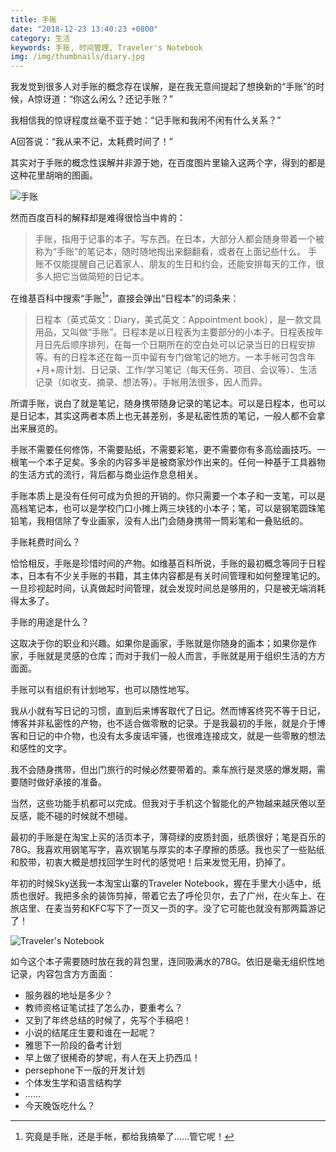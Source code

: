 ```yaml
---
title: 手账
date: "2018-12-23 13:40:23 +0800"
category: 生活
keywords: 手账, 时间管理, Traveler's Notebook
img: /img/thumbnails/diary.jpg
---
```

我发觉到很多人对手账的概念存在误解，是在我无意间提起了想换新的“手账”的时候，A惊讶道：“你这么闲么？还记手账？”

<!--more-->

我相信我的惊讶程度丝毫不亚于她：“记手账和我闲不闲有什么关系？”

A回答说：“我从来不记，太耗费时间了！”

其实对于手账的概念性误解并非源于她，在百度图片里输入这两个字，得到的都是这种花里胡哨的图画。

![手账](/img/diary1.jpg)

然而百度百科的解释却是难得很恰当中肯的：

> 手账，指用于记事的本子。写东西。在日本，大部分人都会随身带着一个被称为“手账”的笔记本，随时随地掏出来翻翻看，或者在上面记些什么。
> 手账不仅能提醒自己记着家人、朋友的生日和约会，还能安排每天的工作，很多人把它当做简短的日记本。

在维基百科中搜索“手账[^1]”，直接会弹出“日程本”的词条来：

> 日程本（英式英文：Diary，美式英文：Appointment book），是一款文具用品，又叫做“手账”。日程本是以日程表为主要部分的小本子。日程表按年月日先后顺序排列，在每一个日期所在的空白处可以记录当日的日程安排等。有的日程本还在每一页中留有专门做笔记的地方。一本手帐可包含年+月+周计划、日记录、工作/学习笔记（每天任务、项目、会议等）、生活记录（如收支、摘录、想法等）。手帐用法很多，因人而异。


所谓手账，说白了就是笔记，随身携带随身记录的笔记本。可以是日程本，也可以是日记本，其实这两者本质上也无甚差别，多是私密性质的笔记，一般人都不会拿出来展览的。

手账不需要任何修饰，不需要贴纸，不需要彩笔，更不需要你有多高绘画技巧。一根笔一个本子足矣。多余的内容多半是被商家炒作出来的。任何一种基于工具器物的生活方式的流行，背后都与商业运作息息相关。

手账本质上是没有任何可成为负担的开销的。你只需要一个本子和一支笔，可以是高档笔记本，也可以是学校门口小摊上两三块钱的小本子；笔，可以是钢笔圆珠笔铅笔，我相信除了专业画家，没有人出门会随身携带一筒彩笔和一叠贴纸的。

手账耗费时间么？

恰恰相反，手账是珍惜时间的产物。如维基百科所说，手账的最初概念等同于日程本，日本有不少关手账的书籍，其主体内容都是有关时间管理和如何整理笔记的。一旦珍视起时间，认真做起时间管理，就会发现时间总是够用的，只是被无端消耗得太多了。

手账的用途是什么？

这取决于你的职业和兴趣。如果你是画家，手账就是你随身的画本；如果你是作家，手账就是灵感的仓库；而对于我们一般人而言，手账就是用于组织生活的方方面面。

手账可以有组织有计划地写，也可以随性地写。

我从小就有写日记的习惯，直到后来博客取代了日记。然而博客终究不等于日记，博客并非私密性的产物，也不适合做零散的记录。于是我最初的手账，就是介于博客和日记的中介物，也没有太多废话牢骚，也很难连接成文，就是一些零散的想法和感性的文字。

我不会随身携带，但出门旅行的时候必然要带着的。乘车旅行是灵感的爆发期，需要随时做好承接的准备。

当然，这些功能手机都可以完成。但我对于手机这个智能化的产物越来越厌倦以至反感，能不碰的时候就不想碰。

最初的手账是在淘宝上买的活页本子，薄荷绿的皮质封面，纸质很好；笔是百乐的78G。我喜欢用钢笔写字，喜欢钢笔与厚实的本子摩擦的质感。我也买了一些贴纸和胶带，初衷大概是想找回学生时代的感觉吧！后来发觉无用，扔掉了。

年初的时候Sky送我一本淘宝山寨的Traveler Notebook，握在手里大小适中，纸质也很好。我把多余的装饰剪掉，带着它去了呼伦贝尔，去了广州，在火车上、在旅店里、在麦当劳和KFC写下了一页又一页的字。没了它可能也就没有那两篇游记了！

![Traveler's Notebook](/img/diary2.jpg)

如今这个本子需要随时放在我的背包里，连同吸满水的78G。依旧是毫无组织性地记录，内容包含方方面面：

- 服务器的地址是多少？
- 教师资格证笔试挂了怎么办，要重考么？
- 又到了年终总结的时候了，先写个手稿吧！
- 小说的结尾庄生要和谁在一起呢？
- 雅思下一阶段的备考计划
- 早上做了很稀奇的梦呢，有人在天上扔西瓜！
- persephone下一版的开发计划
- 个体发生学和语言结构学
- ……
- 今天晚饭吃什么？

[^1]: 究竟是手账，还是手帐，都给我搞晕了……管它呢！
